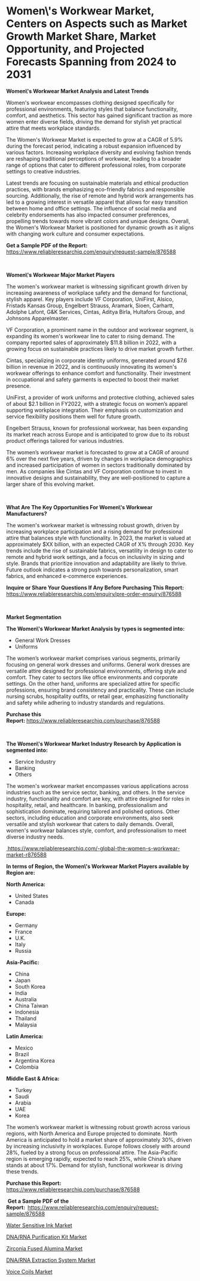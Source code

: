 <p><h1>Women\'s Workwear Market, Centers on Aspects such as Market Growth Market Share, Market Opportunity, and Projected Forecasts Spanning from 2024 to 2031</h1></p><p><strong>Women\'s Workwear Market Analysis and Latest Trends</strong></p>
<p><p>Women's workwear encompasses clothing designed specifically for professional environments, featuring styles that balance functionality, comfort, and aesthetics. This sector has gained significant traction as more women enter diverse fields, driving the demand for stylish yet practical attire that meets workplace standards.</p><p>The Women's Workwear Market is expected to grow at a CAGR of 5.9% during the forecast period, indicating a robust expansion influenced by various factors. Increasing workplace diversity and evolving fashion trends are reshaping traditional perceptions of workwear, leading to a broader range of options that cater to different professional roles, from corporate settings to creative industries.</p><p>Latest trends are focusing on sustainable materials and ethical production practices, with brands emphasizing eco-friendly fabrics and responsible sourcing. Additionally, the rise of remote and hybrid work arrangements has led to a growing interest in versatile apparel that allows for easy transition between home and office settings. The influence of social media and celebrity endorsements has also impacted consumer preferences, propelling trends towards more vibrant colors and unique designs. Overall, the Women's Workwear Market is positioned for dynamic growth as it aligns with changing work culture and consumer expectations.</p></p>
<p><strong>Get a Sample PDF of the Report:&nbsp;</strong> <a href="https://www.reliableresearchiq.com/enquiry/request-sample/876588?utm_campaign=1119&utm_medium=2&utm_source=Github&utm_content=ia&utm_term=03122024&utm_id=womens-workwear">https://www.reliableresearchiq.com/enquiry/request-sample/876588</a></p>
<p>&nbsp;</p>
<p><strong>Women\'s Workwear Major Market Players</strong></p>
<p><p>The women's workwear market is witnessing significant growth driven by increasing awareness of workplace safety and the demand for functional, stylish apparel. Key players include VF Corporation, UniFirst, Alsico, Fristads Kansas Group, Engelbert Strauss, Aramark, Sioen, Carhartt, Adolphe Lafont, G&K Services, Cintas, Aditya Birla, Hultafors Group, and Johnsons Apparelmaster.</p><p>VF Corporation, a prominent name in the outdoor and workwear segment, is expanding its women's workwear line to cater to rising demand. The company reported sales of approximately $11.8 billion in 2022, with a growing focus on sustainable practices likely to drive market growth further.</p><p>Cintas, specializing in corporate identity uniforms, generated around $7.6 billion in revenue in 2022, and is continuously innovating its women's workwear offerings to enhance comfort and functionality. Their investment in occupational and safety garments is expected to boost their market presence.</p><p>UniFirst, a provider of work uniforms and protective clothing, achieved sales of about $2.1 billion in FY2022, with a strategic focus on women’s apparel supporting workplace integration. Their emphasis on customization and service flexibility positions them well for future growth.</p><p>Engelbert Strauss, known for professional workwear, has been expanding its market reach across Europe and is anticipated to grow due to its robust product offerings tailored for various industries.</p><p>The women’s workwear market is forecasted to grow at a CAGR of around 6% over the next five years, driven by changes in workplace demographics and increased participation of women in sectors traditionally dominated by men. As companies like Cintas and VF Corporation continue to invest in innovative designs and sustainability, they are well-positioned to capture a larger share of this evolving market.</p></p>
<p>&nbsp;</p>
<p><strong>What Are The Key Opportunities For Women\'s Workwear Manufacturers?</strong></p>
<p><p>The women's workwear market is witnessing robust growth, driven by increasing workplace participation and a rising demand for professional attire that balances style with functionality. In 2023, the market is valued at approximately $XX billion, with an expected CAGR of X% through 2030. Key trends include the rise of sustainable fabrics, versatility in design to cater to remote and hybrid work settings, and a focus on inclusivity in sizing and style. Brands that prioritize innovation and adaptability are likely to thrive. Future outlook indicates a strong push towards personalization, smart fabrics, and enhanced e-commerce experiences.</p></p>
<p><strong>Inquire or Share Your Questions If Any Before Purchasing This Report:</strong> <a href="https://www.reliableresearchiq.com/enquiry/pre-order-enquiry/876588?utm_campaign=1119&utm_medium=2&utm_source=Github&utm_content=ia&utm_term=03122024&utm_id=womens-workwear">https://www.reliableresearchiq.com/enquiry/pre-order-enquiry/876588</a></p>
<p>&nbsp;</p>
<p><strong>Market Segmentation</strong></p>
<p><strong>The Women\'s Workwear Market Analysis by types is segmented into:</strong></p>
<p><ul><li>General Work Dresses</li><li>Uniforms</li></ul></p>
<p><p>The women’s workwear market comprises various segments, primarily focusing on general work dresses and uniforms. General work dresses are versatile attire designed for professional environments, offering style and comfort. They cater to sectors like office environments and corporate settings. On the other hand, uniforms are specialized attire for specific professions, ensuring brand consistency and practicality. These can include nursing scrubs, hospitality outfits, or retail gear, emphasizing functionality and safety while adhering to industry standards and regulations.</p></p>
<p><strong>Purchase this Report:&nbsp;</strong><a href="https://www.reliableresearchiq.com/purchase/876588?utm_campaign=1119&utm_medium=2&utm_source=Github&utm_content=ia&utm_term=03122024&utm_id=womens-workwear">https://www.reliableresearchiq.com/purchase/876588</a></p>
<p>&nbsp;</p>
<p><strong>The Women\'s Workwear Market Industry Research by Application is segmented into:</strong></p>
<p><ul><li>Service Industry</li><li>Banking</li><li>Others</li></ul></p>
<p><p>The women's workwear market encompasses various applications across industries such as the service sector, banking, and others. In the service industry, functionality and comfort are key, with attire designed for roles in hospitality, retail, and healthcare. In banking, professionalism and sophistication dominate, requiring tailored and polished options. Other sectors, including education and corporate environments, also seek versatile and stylish workwear that caters to daily demands. Overall, women's workwear balances style, comfort, and professionalism to meet diverse industry needs.</p></p>
<p><a href="https://www.reliableresearchiq.com/-global-the-women-s-workwear-market-r876588?utm_campaign=1119&utm_medium=2&utm_source=Github&utm_content=ia&utm_term=03122024&utm_id=womens-workwear">&nbsp;https://www.reliableresearchiq.com/-global-the-women-s-workwear-market-r876588</a></p>
<p><strong>In terms of Region, the Women\'s Workwear Market Players available by Region are:</strong></p>
<p>
    <p> <strong> North America: </strong>
        <ul>
            <li>United States</li>
            <li>Canada</li>
        </ul>
        </p> 
    <p> <strong> Europe: </strong>
        <ul>
            <li>Germany</li>
            <li>France</li>
            <li>U.K.</li>
            <li>Italy</li>
            <li>Russia</li>
        </ul>
        </p> 
    <p> <strong> Asia-Pacific: </strong>
        <ul>
            <li>China</li>
            <li>Japan</li>
            <li>South Korea</li>
            <li>India</li>
            <li>Australia</li>
            <li>China Taiwan</li>
            <li>Indonesia</li>
            <li>Thailand</li>
            <li>Malaysia</li>
        </ul>
        </p> 
    <p> <strong> Latin America: </strong>
        <ul>
            <li>Mexico</li>
            <li>Brazil</li>
            <li>Argentina Korea</li>
            <li>Colombia</li>
        </ul>
        </p> 
    <p> <strong> Middle East & Africa: </strong>
        <ul>
            <li>Turkey</li>
            <li>Saudi</li>
            <li>Arabia</li>
            <li>UAE</li>
            <li>Korea</li>
        </ul>
    </p>
    </p>
<p><p>The women’s workwear market is witnessing robust growth across various regions, with North America and Europe projected to dominate. North America is anticipated to hold a market share of approximately 30%, driven by increasing inclusivity in workplaces. Europe follows closely with around 28%, fueled by a strong focus on professional attire. The Asia-Pacific region is emerging rapidly, expected to reach 25%, while China’s share stands at about 17%. Demand for stylish, functional workwear is driving these trends.</p></p>
<p><strong>Purchase this Report: </strong><a href="https://www.reliableresearchiq.com/purchase/876588?utm_campaign=1119&utm_medium=2&utm_source=Github&utm_content=ia&utm_term=03122024&utm_id=womens-workwear">https://www.reliableresearchiq.com/purchase/876588</a></p>
<p>&nbsp;<strong>Get a Sample PDF of the Report:&nbsp;&nbsp;</strong><a href="https://www.reliableresearchiq.com/enquiry/request-sample/876588?utm_campaign=1119&utm_medium=2&utm_source=Github&utm_content=ia&utm_term=03122024&utm_id=womens-workwear">https://www.reliableresearchiq.com/enquiry/request-sample/876588</a></p>
<p><strong></strong></p>
<p><p><a href="https://www.linkedin.com/pulse/emerging-opportunities-challenges-global-water-sensitive-hwmxe?utm_campaign=1119&utm_medium=2&utm_source=Github&utm_content=ia&utm_term=03122024&utm_id=womens-workwear">Water Sensitive Ink Market</a></p><p><a href="https://issuu.com/reportprime-2/docs/dnarna-purification-kit-market-size-2030.pptx?utm_campaign=1119&utm_medium=2&utm_source=Github&utm_content=ia&utm_term=03122024&utm_id=womens-workwear">DNA/RNA Purification Kit Market</a></p><p><a href="https://www.linkedin.com/pulse/zirconia-fused-alumina-market-emerging-trends-future-prospects-wjq0e?utm_campaign=1119&utm_medium=2&utm_source=Github&utm_content=ia&utm_term=03122024&utm_id=womens-workwear">Zirconia Fused Alumina Market</a></p><p><a href="https://issuu.com/reportprime-2/docs/dnarna-extraction-system-market-size-2030.pptx?utm_campaign=1119&utm_medium=2&utm_source=Github&utm_content=ia&utm_term=03122024&utm_id=womens-workwear">DNA/RNA Extraction System Market</a></p><p><a href="https://www.linkedin.com/pulse/investment-opportunities-voice-coils-sector-risk-analysis-roi-5vpff?utm_campaign=1119&utm_medium=2&utm_source=Github&utm_content=ia&utm_term=03122024&utm_id=womens-workwear">Voice Coils Market</a></p></p>